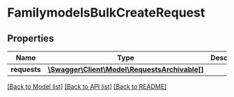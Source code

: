 # FamilymodelsBulkCreateRequest

## Properties
Name | Type | Description | Notes
------------ | ------------- | ------------- | -------------
**requests** | [**\Swagger\Client\Model\RequestsArchivable[]**](RequestsArchivable.md) |  | [optional] 

[[Back to Model list]](../README.md#documentation-for-models) [[Back to API list]](../README.md#documentation-for-api-endpoints) [[Back to README]](../README.md)


